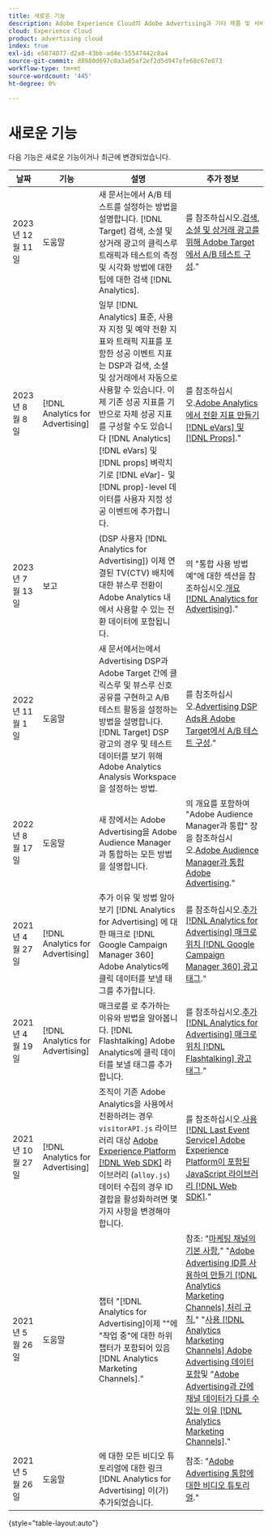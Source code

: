 ```yaml
---
title: 새로운 기능
description: Adobe Experience Cloud의 Adobe Advertising과 기타 제품 및 서비스 간의 통합 업데이트에 대해 알아봅니다.
cloud: Experience Cloud
product: advertising cloud
index: true
exl-id: e5874077-d2a8-43bb-ad4e-55547442c8a4
source-git-commit: d8980d697c0a3a05af2ef2d5d947efe68c67e073
workflow-type: tm+mt
source-wordcount: '445'
ht-degree: 0%

---
```


# 새로운 기능

다음 기능은 새로운 기능이거나 최근에 변경되었습니다.

| 날짜 | 기능 | 설명 | 추가 정보 |
| ---- | ------- | ----------- | -------------------- |
| 2023년 12월 11일 | 도움말 | 새 문서는에서 A/B 테스트를 설정하는 방법을 설명합니다. [!DNL Target] 검색, 소셜 및 상거래 광고의 클릭스루 트래픽과 테스트의 측정 및 시각화 방법에 대한 팁에 대한 검색 [!DNL Analytics]. | 를 참조하십시오.[검색, 소셜 및 상거래 광고를 위해 Adobe Target에서 A/B 테스트 구성](/help/integrations/target/ab-tests-search.md).&quot; |
| 2023년 8월 8일 | [!DNL Analytics for Advertising] | 일부 [!DNL Analytics] 표준, 사용자 지정 및 예약 전환 지표와 트래픽 지표를 포함한 성공 이벤트 지표는 DSP과 검색, 소셜 및 상거래에서 자동으로 사용할 수 있습니다. 이제 기존 성공 지표를 기반으로 자체 성공 지표를 구성할 수도 있습니다 [!DNL Analytics] [!DNL eVars] 및 [!DNL props] 벼락치기로 [!DNL eVar]- 및 [!DNL prop]-level 데이터를 사용자 지정 성공 이벤트에 추가합니다. | 를 참조하십시오.[Adobe Analytics에서 전환 지표 만들기 [!DNL eVars] 및 [!DNL Props]](/help/integrations/analytics/conversion-metrics-from-evars.md).&quot; |
| 2023년 7월 13일 | 보고 | (DSP 사용자 [!DNL Analytics for Advertising]) 이제 연결된 TV(CTV) 배치에 대한 뷰스루 전환이 Adobe Analytics 내에서 사용할 수 있는 전환 데이터에 포함됩니다. | 의 &quot;통합 사용 방법 예&quot;에 대한 섹션을 참조하십시오.[개요 [!DNL Analytics for Advertising]](/help/integrations/analytics/overview.md#integration-examples).&quot; |
| 2022년 11월 1일 | 도움말 | 새 문서에서는에서 Advertising DSP과 Adobe Target 간에 클릭스루 및 뷰스루 신호 공유를 구현하고 A/B 테스트 활동을 설정하는 방법을 설명합니다. [!DNL Target] DSP 광고의 경우 및 테스트 데이터를 보기 위해 Adobe Analytics Analysis Workspace을 설정하는 방법. | 를 참조하십시오.[Advertising DSP Ads용 Adobe Target에서 A/B 테스트 구성](/help/integrations/target/ab-tests-dsp.md).&quot; |
| 2022년 8월 17일 | 도움말 | 새 장에서는 Adobe Advertising을 Adobe Audience Manager과 통합하는 모든 방법을 설명합니다. | 의 개요를 포함하여 &quot;Adobe Audience Manager과 통합&quot; 장을 참조하십시오.[Adobe Audience Manager과 통합 Adobe Advertising](/help/integrations/audience-manager/overview.md).&quot; |
| 2021년 4월 27일 | [!DNL Analytics for Advertising] | 추가 이유 및 방법 알아보기 [!DNL Analytics for Advertising] 에 대한 매크로 [!DNL Google Campaign Manager 360] Adobe Analytics에 클릭 데이터를 보낼 태그를 추가합니다. | 를 참조하십시오.[추가 [!DNL Analytics for Advertising] 매크로 위치 [!DNL Google Campaign Manager 360] 광고 태그](/help/integrations/analytics/macros-google-campaign-manager.md).&quot; |
| 2021년 4월 19일 | [!DNL Analytics for Advertising] | 매크로를 로 추가하는 이유와 방법을 알아봅니다. [!DNL Flashtalking] Adobe Analytics에 클릭 데이터를 보낼 태그를 추가합니다. | 를 참조하십시오.[추가 [!DNL Analytics for Advertising] 매크로 위치 [!DNL Flashtalking] 광고 태그](/help/integrations/analytics/macros-flashtalking.md).&quot; |
| 2021년 10월 27일 | [!DNL Analytics for Advertising] | 조직이 기존 Adobe Analytics을 사용에서 전환하려는 경우 `visitorAPI.js` 라이브러리 대상 [Adobe Experience Platform [!DNL Web SDK]](https://experienceleague.adobe.com/docs/experience-platform/edge/home.html) 라이브러리 (`alloy.js`) 데이터 수집의 경우 ID 결합을 활성화하려면 몇 가지 사항을 변경해야 합니다. | 를 참조하십시오.[사용 [!DNL Last Event Service] Adobe Experience Platform이 포함된 JavaScript 라이브러리 [!DNL Web SDK]](/help/integrations/analytics/web-sdk.md).&quot; |
| 2021년 5월 26일 | 도움말 | 챕터 &quot;[!DNL Analytics for Advertising]이제 &quot;&quot;에 &quot;작업 중&quot;에 대한 하위 챕터가 포함되어 있음 [!DNL Analytics Marketing Channels].&quot; | 참조: &quot;[마케팅 채널의 기본 사항](/help/integrations/analytics/marketing-channels/mc-overview.md),&quot; &quot;[Adobe Advertising ID를 사용하여 만들기 [!DNL Analytics Marketing Channels] 처리 규칙](/help/integrations/analytics/marketing-channels/mc-ids.md),&quot; &quot;[사용 [!DNL Analytics Marketing Channels] Adobe Advertising 데이터 포함](/help/integrations/analytics/marketing-channels/mc-ac-data.md)및 &quot;[Adobe Advertising과 간에 채널 데이터가 다를 수 있는 이유 [!DNL Analytics Marketing Channels]](/help/integrations/analytics/marketing-channels/mc-data-variances.md).&quot; |
| 2021년 5월 26일 | 도움말 | 에 대한 모든 비디오 튜토리얼에 대한 링크 [!DNL Analytics for Advertising] 이(가) 추가되었습니다. | 참조: &quot;[Adobe Advertising 통합에 대한 비디오 튜토리얼](https://experienceleague.adobe.com/docs/advertising-learn/tutorials/overview.html).&quot; |

{style="table-layout:auto"}

<!-- At some point, just make this an overview page instead?

Adobe Advertising is integrated with the following Adobe Experience Cloud products:

* [Adobe Analytics](/help/integrations/analytics/overview.md)

* Adobe Audience Manager

* Adobe Campaign (Adobe Advertising Search only)

 -->
